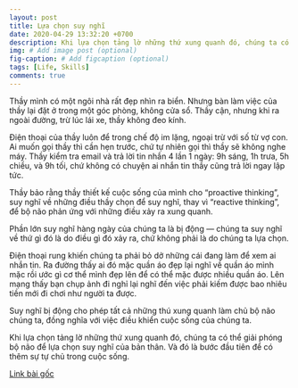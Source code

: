 ```yaml
---
layout: post
title: Lựa chọn suy nghĩ
date: 2020-04-29 13:32:20 +0700
description: Khi lựa chọn tảng lờ những thứ xung quanh đó, chúng ta có thể giải phóng bộ não để lựa chọn suy nghĩ của bản thân. Và đó là bước đầu tiên để có thêm sự tự chủ trong cuộc sống.
img: # Add image post (optional)
fig-caption: # Add figcaption (optional)
tags: [Life, Skills]
comments: true
---
```

Thầy mình có một ngôi nhà rất đẹp nhìn ra biển. Nhưng bàn làm việc của thầy lại đặt ở trong một góc phòng, không cửa sổ. Thầy cận, nhưng khi ra ngoài đường, trừ lúc lái xe, thầy không đeo kính.

Điện thoại của thầy luôn để trong chế độ im lặng, ngoại trừ với số từ vợ con. Ai muốn gọi thầy thì cần hẹn trước, chứ tự nhiên gọi thì thầy sẽ không nghe máy. Thầy kiểm tra email và trả lời tin nhắn 4 lần 1 ngày: 9h sáng, 1h trưa, 5h chiều, và 9h tối, chứ không có chuyện ai nhắn tin thầy cũng trả lời ngay lập tức.

Thầy bảo rằng thầy thiết kế cuộc sống của mình cho “proactive thinking”, suy nghĩ về những điều thầy chọn để suy nghĩ,  thay vì “reactive thinking”, để bộ não phản ứng với những điều xảy ra xung quanh.

Phần lớn suy nghĩ hàng ngày của chúng ta là bị động — chúng ta suy nghĩ về thứ gì đó là do điều gì đó xảy ra, chứ không phải là do chúng ta lựa chọn.

Điện thoại rung khiến chúng ta phải bỏ dở những cái đang làm để xem ai nhắn tin. Ra đường thấy ai đó mặc quần áo đẹp lại nghĩ về quần áo mình mặc rồi ước gì cơ thể mình đẹp lên để có thể mặc được nhiều quần áo. Lên mạng thấy bạn chụp ảnh đi nghỉ lại nghĩ đến việc phải kiếm được bao nhiêu tiền mới đi chơi như người ta được.

Suy nghĩ bị động cho phép tất cả những thú xung quanh làm chủ bộ não chúng ta, đồng nghĩa với việc điều khiển cuộc sống của chúng ta.

Khi lựa chọn tảng lờ những thứ xung quanh đó, chúng ta có thể giải phóng bộ não để lựa chọn suy nghĩ của bản thân. Và đó là bước đầu tiên để có thêm sự tự chủ trong cuộc sống.

[Link bài gốc](https://www.facebook.com/chipiscrazy/posts/3212115852238100)
